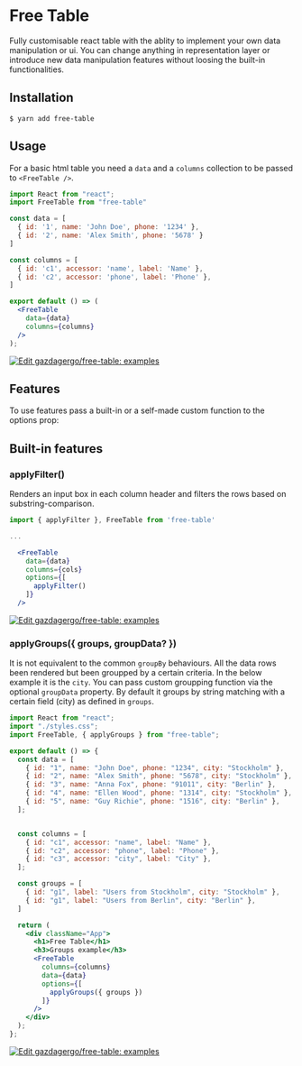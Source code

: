 # Free Table

Fully customisable react table with the ablity to implement your own data manipulation or ui. You can change anything in representation layer or introduce new data manipulation features without loosing the built-in functionalities.

## Installation

`$ yarn add free-table`

## Usage

For a basic html table you need a `data` and a `columns` collection to be passed to `<FreeTable />`.

```jsx
import React from "react";
import FreeTable from "free-table"

const data = [
  { id: '1', name: 'John Doe', phone: '1234' },
  { id: '2', name: 'Alex Smith', phone: '5678' }
]

const columns = [
  { id: 'c1', accessor: 'name', label: 'Name' },
  { id: 'c2', accessor: 'phone', label: 'Phone' },
]

export default () => (
  <FreeTable
    data={data}
    columns={columns}
  />
);
```

[![Edit gazdagergo/free-table: examples](https://codesandbox.io/static/img/play-codesandbox.svg)](https://codesandbox.io/s/github/gazdagergo/free-table/tree/master/examples?initialpath=%2Fbasic&module=%2Fsrc%2Basic.js)


## Features

To use features pass a built-in or a self-made custom function to the options prop:

## Built-in features

### applyFilter()

Renders an input box in each column header and filters the rows based on substring-comparison.

```jsx
import { applyFilter }, FreeTable from 'free-table'

...

  <FreeTable
    data={data}
    columns={cols}
    options={[
      applyFilter()
    ]}
  />
```
[![Edit gazdagergo/free-table: examples](https://codesandbox.io/static/img/play-codesandbox.svg)](https://codesandbox.io/s/github/gazdagergo/free-table/tree/master/examples?initialpath=%2Ffilter&module=%2Fsrc%2FFilter.js)


### applyGroups({ groups, groupData? })

It is not equivalent to the common `groupBy` behaviours. All the data rows been rendered but been groupped by a certain criteria. In the below example it is the `city`.
You can pass custom groupping function via the optional `groupData` property. By default it groups by string matching with a certain field (city) as defined in `groups`.

```jsx
import React from "react";
import "./styles.css";
import FreeTable, { applyGroups } from "free-table";

export default () => {
  const data = [
    { id: "1", name: "John Doe", phone: "1234", city: "Stockholm" },
    { id: "2", name: "Alex Smith", phone: "5678", city: "Stockholm" },
    { id: "3", name: "Anna Fox", phone: "91011", city: "Berlin" },
    { id: "4", name: "Ellen Wood", phone: "1314", city: "Stockholm" },
    { id: "5", name: "Guy Richie", phone: "1516", city: "Berlin" },
  ];


  const columns = [
    { id: "c1", accessor: "name", label: "Name" },
    { id: "c2", accessor: "phone", label: "Phone" },
    { id: "c3", accessor: "city", label: "City" },
  ];

  const groups = [
    { id: "g1", label: "Users from Stockholm", city: "Stockholm" },
    { id: "g1", label: "Users from Berlin", city: "Berlin" },
  ]

  return (
    <div className="App">
      <h1>Free Table</h1>
      <h3>Groups example</h3>
      <FreeTable
        columns={columns}
        data={data}
        options={[
          applyGroups({ groups })
        ]}
      />
    </div>
  );
};
```

[![Edit gazdagergo/free-table: examples](https://codesandbox.io/static/img/play-codesandbox.svg)](https://codesandbox.io/s/github/gazdagergo/free-table/tree/master/examples?initialpath=%2Fgroups&module=%2Fsrc%2FGroups.js)